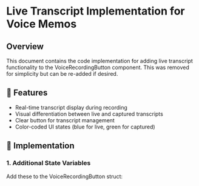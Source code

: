 # Live Transcript Implementation for Voice Memos

## Overview
This document contains the code implementation for adding live transcript functionality to the VoiceRecordingButton component. This was removed for simplicity but can be re-added if desired.

## 🎯 Features
- Real-time transcript display during recording
- Visual differentiation between live and captured transcripts
- Clear button for transcript management
- Color-coded UI states (blue for live, green for captured)

## 📱 Implementation

### 1. Additional State Variables
Add these to the VoiceRecordingButton struct:
